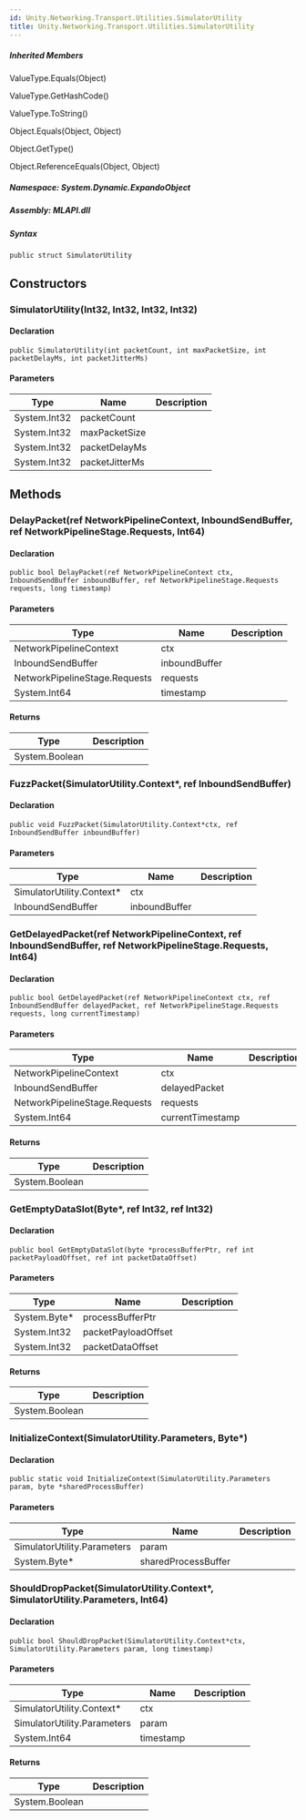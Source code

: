 ```yaml
---  
id: Unity.Networking.Transport.Utilities.SimulatorUtility  
title: Unity.Networking.Transport.Utilities.SimulatorUtility  
---
```


<div class="markdown level0 summary">

</div>

<div class="markdown level0 conceptual">

</div>

<div class="inheritedMembers">

##### Inherited Members

<div>

ValueType.Equals(Object)

</div>

<div>

ValueType.GetHashCode()

</div>

<div>

ValueType.ToString()

</div>

<div>

Object.Equals(Object, Object)

</div>

<div>

Object.GetType()

</div>

<div>

Object.ReferenceEquals(Object, Object)

</div>

</div>

##### **Namespace**: System.Dynamic.ExpandoObject

##### **Assembly**: MLAPI.dll

##### Syntax

    public struct SimulatorUtility

## Constructors 

### SimulatorUtility(Int32, Int32, Int32, Int32)

<div class="markdown level1 summary">

</div>

<div class="markdown level1 conceptual">

</div>

#### Declaration

    public SimulatorUtility(int packetCount, int maxPacketSize, int packetDelayMs, int packetJitterMs)

#### Parameters

| Type         | Name           | Description |
|--------------|----------------|-------------|
| System.Int32 | packetCount    |             |
| System.Int32 | maxPacketSize  |             |
| System.Int32 | packetDelayMs  |             |
| System.Int32 | packetJitterMs |             |

## Methods 

### DelayPacket(ref NetworkPipelineContext, InboundSendBuffer, ref NetworkPipelineStage.Requests, Int64)

<div class="markdown level1 summary">

</div>

<div class="markdown level1 conceptual">

</div>

#### Declaration

    public bool DelayPacket(ref NetworkPipelineContext ctx, InboundSendBuffer inboundBuffer, ref NetworkPipelineStage.Requests requests, long timestamp)

#### Parameters

| Type                          | Name          | Description |
|-------------------------------|---------------|-------------|
| NetworkPipelineContext        | ctx           |             |
| InboundSendBuffer             | inboundBuffer |             |
| NetworkPipelineStage.Requests | requests      |             |
| System.Int64                  | timestamp     |             |

#### Returns

| Type           | Description |
|----------------|-------------|
| System.Boolean |             |

### FuzzPacket(SimulatorUtility.Context\*, ref InboundSendBuffer)

<div class="markdown level1 summary">

</div>

<div class="markdown level1 conceptual">

</div>

#### Declaration

    public void FuzzPacket(SimulatorUtility.Context*ctx, ref InboundSendBuffer inboundBuffer)

#### Parameters

| Type                       | Name          | Description |
|----------------------------|---------------|-------------|
| SimulatorUtility.Context\* | ctx           |             |
| InboundSendBuffer          | inboundBuffer |             |

### GetDelayedPacket(ref NetworkPipelineContext, ref InboundSendBuffer, ref NetworkPipelineStage.Requests, Int64)

<div class="markdown level1 summary">

</div>

<div class="markdown level1 conceptual">

</div>

#### Declaration

    public bool GetDelayedPacket(ref NetworkPipelineContext ctx, ref InboundSendBuffer delayedPacket, ref NetworkPipelineStage.Requests requests, long currentTimestamp)

#### Parameters

| Type                          | Name             | Description |
|-------------------------------|------------------|-------------|
| NetworkPipelineContext        | ctx              |             |
| InboundSendBuffer             | delayedPacket    |             |
| NetworkPipelineStage.Requests | requests         |             |
| System.Int64                  | currentTimestamp |             |

#### Returns

| Type           | Description |
|----------------|-------------|
| System.Boolean |             |

### GetEmptyDataSlot(Byte\*, ref Int32, ref Int32)

<div class="markdown level1 summary">

</div>

<div class="markdown level1 conceptual">

</div>

#### Declaration

    public bool GetEmptyDataSlot(byte *processBufferPtr, ref int packetPayloadOffset, ref int packetDataOffset)

#### Parameters

| Type          | Name                | Description |
|---------------|---------------------|-------------|
| System.Byte\* | processBufferPtr    |             |
| System.Int32  | packetPayloadOffset |             |
| System.Int32  | packetDataOffset    |             |

#### Returns

| Type           | Description |
|----------------|-------------|
| System.Boolean |             |

### InitializeContext(SimulatorUtility.Parameters, Byte\*)

<div class="markdown level1 summary">

</div>

<div class="markdown level1 conceptual">

</div>

#### Declaration

    public static void InitializeContext(SimulatorUtility.Parameters param, byte *sharedProcessBuffer)

#### Parameters

| Type                        | Name                | Description |
|-----------------------------|---------------------|-------------|
| SimulatorUtility.Parameters | param               |             |
| System.Byte\*               | sharedProcessBuffer |             |

### ShouldDropPacket(SimulatorUtility.Context\*, SimulatorUtility.Parameters, Int64)

<div class="markdown level1 summary">

</div>

<div class="markdown level1 conceptual">

</div>

#### Declaration

    public bool ShouldDropPacket(SimulatorUtility.Context*ctx, SimulatorUtility.Parameters param, long timestamp)

#### Parameters

| Type                        | Name      | Description |
|-----------------------------|-----------|-------------|
| SimulatorUtility.Context\*  | ctx       |             |
| SimulatorUtility.Parameters | param     |             |
| System.Int64                | timestamp |             |

#### Returns

| Type           | Description |
|----------------|-------------|
| System.Boolean |             |
